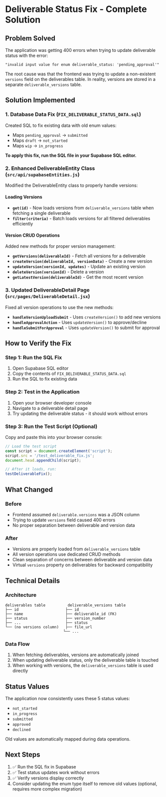 # Deliverable Status Fix - Complete Solution

## Problem Solved
The application was getting 400 errors when trying to update deliverable status with the error:
```
"invalid input value for enum deliverable_status: 'pending_approval'"
```

The root cause was that the frontend was trying to update a non-existent `versions` field on the deliverables table. In reality, versions are stored in a separate `deliverable_versions` table.

## Solution Implemented

### 1. Database Data Fix (`FIX_DELIVERABLE_STATUS_DATA.sql`)
Created SQL to fix existing data with old enum values:
- Maps `pending_approval` → `submitted`
- Maps `draft` → `not_started`  
- Maps `wip` → `in_progress`

**To apply this fix, run the SQL file in your Supabase SQL editor.**

### 2. Enhanced DeliverableEntity Class (`src/api/supabaseEntities.js`)
Modified the DeliverableEntity class to properly handle versions:

#### Loading Versions
- **`get(id)`** - Now loads versions from `deliverable_versions` table when fetching a single deliverable
- **`filter(criteria)`** - Batch loads versions for all filtered deliverables efficiently

#### Version CRUD Operations
Added new methods for proper version management:
- **`getVersions(deliverableId)`** - Fetch all versions for a deliverable
- **`createVersion(deliverableId, versionData)`** - Create a new version
- **`updateVersion(versionId, updates)`** - Update an existing version
- **`deleteVersion(versionId)`** - Delete a version
- **`getLatestVersion(deliverableId)`** - Get the most recent version

### 3. Updated DeliverableDetail Page (`src/pages/DeliverableDetail.jsx`)
Fixed all version operations to use the new methods:
- **`handleVersionUploadSubmit`** - Uses `createVersion()` to add new versions
- **`handleApprovalAction`** - Uses `updateVersion()` to approve/decline
- **`handleSubmitForApproval`** - Uses `updateVersion()` to submit for approval

## How to Verify the Fix

### Step 1: Run the SQL Fix
1. Open Supabase SQL editor
2. Copy the contents of `FIX_DELIVERABLE_STATUS_DATA.sql`
3. Run the SQL to fix existing data

### Step 2: Test in the Application
1. Open your browser developer console
2. Navigate to a deliverable detail page
3. Try updating the deliverable status - it should work without errors

### Step 3: Run the Test Script (Optional)
Copy and paste this into your browser console:

```javascript
// Load the test script
const script = document.createElement('script');
script.src = '/test_deliverable_fix.js';
document.head.appendChild(script);

// After it loads, run:
testDeliverableFix();
```

## What Changed

### Before
- Frontend assumed `deliverable.versions` was a JSON column
- Trying to update `versions` field caused 400 errors
- No proper separation between deliverable and version data

### After
- Versions are properly loaded from `deliverable_versions` table
- All version operations use dedicated CRUD methods
- Clean separation of concerns between deliverable and version data
- Virtual `versions` property on deliverables for backward compatibility

## Technical Details

### Architecture
```
deliverables table          deliverable_versions table
├── id                     ├── id
├── name                   ├── deliverable_id (FK)
├── status                 ├── version_number
├── ...                    ├── status
└── (no versions column)   ├── file_url
                          └── ...
```

### Data Flow
1. When fetching deliverables, versions are automatically joined
2. When updating deliverable status, only the deliverable table is touched
3. When working with versions, the `deliverable_versions` table is used directly

## Status Values
The application now consistently uses these 5 status values:
- `not_started`
- `in_progress`
- `submitted`
- `approved`
- `declined`

Old values are automatically mapped during data operations.

## Next Steps
1. ✅ Run the SQL fix in Supabase
2. ✅ Test status updates work without errors
3. ✅ Verify versions display correctly
4. Consider updating the enum type itself to remove old values (optional, requires more complex migration)